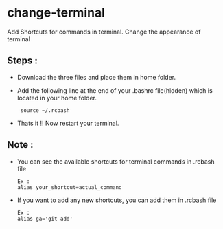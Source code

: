 # change-terminal
Add Shortcuts for commands in terminal.
Change the appearance of terminal

## Steps :
* Download the three files and place them in home folder.
* Add the following line at the end of your .bashrc file(hidden) which is located in your home folder.

  ```  source ~/.rcbash  ```
* Thats it !! Now restart your terminal.

## Note :
* You can see the available shortcuts for terminal commands in .rcbash file
  
  ```
  Ex :
  alias your_shortcut=actual_command
  ```
* If you want to add any new shortcuts, you can add them in .rcbash file
  ```
  Ex :
  alias ga='git add'
  ```
